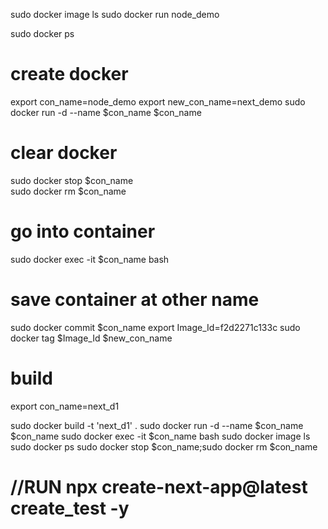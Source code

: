 
sudo docker image ls
sudo docker run node_demo

sudo docker ps


# create docker
export con_name=node_demo
export new_con_name=next_demo
sudo docker run -d --name $con_name $con_name  
# clear docker
sudo docker stop $con_name  
sudo docker rm $con_name  
# go into container
sudo docker exec -it $con_name bash
# save container at other name
sudo docker commit $con_name
export Image_Id=f2d2271c133c
sudo docker tag $Image_Id $new_con_name

# build
export con_name=next_d1

sudo docker build -t 'next_d1' .
sudo docker run -d --name $con_name $con_name
sudo docker exec -it $con_name bash
sudo docker image ls
sudo docker ps
sudo docker stop $con_name;sudo docker rm $con_name

# //RUN npx create-next-app@latest create_test -y


